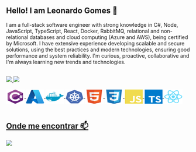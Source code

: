 ## Hello! I am Leonardo Gomes 👋

I am a full-stack software engineer with strong knowledge in C#, Node, JavaScript, TypeScript, React, Docker, RabbitMQ, relational and non-relational databases and cloud computing (Azure and AWS), being certified by Microsoft.
I have extensive experience developing scalable and secure solutions, using the best practices and modern technologies, ensuring good performance and system reliability.
I'm curious, proactive, collaborative and I'm always learning new trends and technologies.

<br>
<!-- GitHub Readme Stats -->
<div>
  <a href="https://github.com/S-LeonardoGomes">
  <img height="190em" src="https://github-readme-stats.vercel.app/api?username=S-LeonardoGomes&show_icons=true&theme=dracula&include_all_commits=true&count_private=true">
  <img height="190em" src="https://github-readme-stats.vercel.app/api/top-langs/?username=S-LeonardoGomes&layout=compact&langs_count=7&theme=dracula">
</div>
 
<!-- Logos -->
<div style="display: inline_block"><br>
  <img align="center" alt="Csharp" height="40" width="50" src="https://raw.githubusercontent.com/devicons/devicon/master/icons/csharp/csharp-original.svg">
  <img align="center" alt="Azure" height="40" width="50" src="https://raw.githubusercontent.com/devicons/devicon/master/icons/azure/azure-original.svg">
  <img align="center" alt="Docker" height="40" width="50" src="https://raw.githubusercontent.com/devicons/devicon/master/icons/docker/docker-plain.svg">
  <img align="center" alt="Kubernetes" height="40" width="50" src="https://raw.githubusercontent.com/devicons/devicon/master/icons/kubernetes/kubernetes-plain.svg">
  <img align="center" alt="HTML" height="40" width="50" src="https://raw.githubusercontent.com/devicons/devicon/master/icons/html5/html5-original.svg">
  <img align="center" alt="CSS" height="40" width="50" src="https://raw.githubusercontent.com/devicons/devicon/master/icons/css3/css3-original.svg">  
  <img align="center" alt="JavaScript" height="40" width="50" src="https://raw.githubusercontent.com/devicons/devicon/master/icons/javascript/javascript-plain.svg">
  <img align="center" alt="TypeScript" height="40" width="50" src="https://raw.githubusercontent.com/devicons/devicon/master/icons/typescript/typescript-plain.svg">
  <img align="center" alt="React" height="40" width="50" src="https://raw.githubusercontent.com/devicons/devicon/master/icons/react/react-original.svg">
  
  <!--
  <img align="center" alt="Angular" height="40" width="50" src="https://raw.githubusercontent.com/devicons/devicon/master/icons/angularjs/angularjs-original.svg">
  <img align="center" alt="MongoDb" height="40" width="50" src="https://raw.githubusercontent.com/devicons/devicon/master/icons/mongodb/mongodb-original.svg">
  <img align="right" alt="Rafa-yoda" src="https://cdn.discordapp.com/attachments/795358919417397249/825430589581688872/hi.gif">
  -->
</div><br>
 
## Onde me encontrar 📫
<div>
  <a href="https://www.linkedin.com/in/s-leonardogomes" target="_blank"><img src="https://img.shields.io/badge/-LinkedIn-%230077B5?style=for-the-badge&logo=linkedin&logoColor=white" target="_blank"></a>
</div>
<!--
**S-LeonardoGomes/S-LeonardoGomes** is a ✨ _special_ ✨ repository because its `README.md` (this file) appears on your GitHub profile.

Here are some ideas to get you started:

- 🔭 I’m currently working on ...
- 🌱 I’m currently learning ...
- 👯 I’m looking to collaborate on ...
- 🤔 I’m looking for help with ...
- 💬 Ask me about ...
- 📫 How to reach me: ...
- 😄 Pronouns: ...
- ⚡ Fun fact: ...
-->
